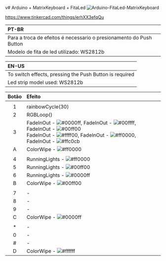 v# Arduino + MatrixKeyboard + FitaLed
![Arduino-FitaLed-MatrixKeyboard](https://user-images.githubusercontent.com/67809229/111480774-19160780-8711-11eb-8bfc-d2b3cab10734.png)

https://www.tinkercad.com/things/erhXX3efqQu

| PT-BR | 
| :---- | 
| Para a troca de efeitos é necessario o presionamento do Push Button | 
| Modelo de fita de led utilizado: WS2812b | 

|EN-US |
|:---- | 
|To switch effects, pressing the Push Button is required | 
|Led strip model used: WS2812b | 



| Botão | Efeito | 
| :---: | :----- | 
|||
| 1 | rainbowCycle(30) | 
| 2 | RGBLoop() | 
| 3 | FadeInOut - ![#0000ff](https://placehold.it/15/0000ff/000000?text=+), FadeInOut - ![#00ffff](https://placehold.it/15/00ffff/000000?text=+), FadeInOut - ![#00ff00](https://placehold.it/15/00ff00/000000?text=+) <br/> FadeInOut - ![#ffff00](https://placehold.it/15/ffff00/000000?text=+), FadeInOut - ![#ff0000](https://placehold.it/15/ff0000/000000?text=+), FadeInOut - ![#ffc0cb](https://placehold.it/15/ffc0cb/000000?text=+)|
| A | ColorWipe - ![#ff0000](https://placehold.it/15/ff0000/000000?text=+)
|||
| 4 | RunningLights - ![#ff0000](https://placehold.it/15/ff0000/000000?text=+) |
| 5 | RunningLights - ![#00ff00](https://placehold.it/15/00ff00/000000?text=+) |
| 6 | RunningLights - ![#0000ff](https://placehold.it/15/0000ff/000000?text=+) |
| B | ColorWipe - ![#00ff00](https://placehold.it/15/00ff00/000000?text=+) |
|||
| 7 |-|
| 8 |-|
| 9 |-|
| C | ColorWipe - ![#0000ff](https://placehold.it/15/0000ff/000000?text=+) |
|||
| * |-|
| 0 |-|
| # |-|
| D | ColorWipe - ![#ffffff](https://placehold.it/15/ffffff/000000?text=+) |

